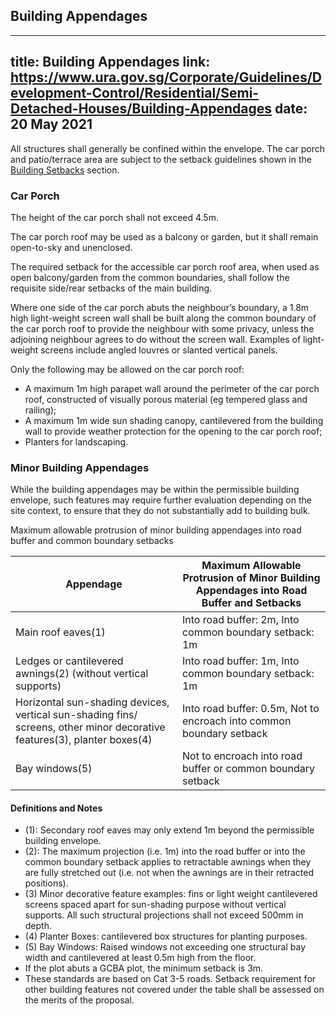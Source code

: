 
## Building Appendages
---
title: Building Appendages
link: https://www.ura.gov.sg/Corporate/Guidelines/Development-Control/Residential/Semi-Detached-Houses/Building-Appendages
date: 20 May 2021
---

All structures shall generally be confined within the envelope. The car porch and patio/terrace area are subject to the setback guidelines shown in the [Building Setbacks](https://www.ura.gov.sg/Corporate/Guidelines/Development-Control/Residential/Semi-Detached-Houses/Setbacks-from-boundaries) section.

### Car Porch

The height of the car porch shall not exceed 4.5m.

The car porch roof may be used as a balcony or garden, but it shall remain open-to-sky and unenclosed.

The required setback for the accessible car porch roof area, when used as open balcony/garden from the common boundaries, shall follow the requisite side/rear setbacks of the main building.

Where one side of the car porch abuts the neighbour’s boundary, a 1.8m high light-weight screen wall shall be built along the common boundary of the car porch roof to provide the neighbour with some privacy, unless the adjoining neighbour agrees to do without the screen wall. Examples of light-weight screens include angled louvres or slanted vertical panels.

Only the following may be allowed on the car porch roof:

- A maximum 1m high parapet wall around the perimeter of the car porch roof, constructed of visually porous material (eg tempered glass and railing);
- A maximum 1m wide sun shading canopy, cantilevered from the building wall to provide weather protection for the opening to the car porch roof;
- Planters for landscaping.

### Minor Building Appendages

While the building appendages may be within the permissible building envelope, such features may require further evaluation depending on the site context, to ensure that they do not substantially add to building bulk.

Maximum allowable protrusion of minor building appendages into road buffer and common boundary setbacks

| Appendage                                                                                                                | Maximum Allowable Protrusion of Minor Building Appendages into Road Buffer and Setbacks |
| ------------------------------------------------------------------------------------------------------------------------ | --------------------------------------------------------------------------------------- |
| Main roof eaves(1)                                                                                                       | Into road buffer: 2m, Into common boundary setback: 1m                                  |
| Ledges or cantilevered awnings(2) (without vertical supports)                                                            | Into road buffer: 1m, Into common boundary setback: 1m                                  |
| Horizontal sun-shading devices, vertical sun-shading fins/ screens, other minor decorative features(3), planter boxes(4) | Into road buffer: 0.5m, Not to encroach into common boundary setback                    |
| Bay windows(5)                                                                                                           | Not to encroach into road buffer or common boundary setback                             |

#### Definitions and Notes

- (1): Secondary roof eaves may only extend 1m beyond the permissible building envelope.
- (2): The maximum projection (i.e. 1m) into the road buffer or into the common boundary setback applies to retractable awnings when they are fully stretched out (i.e. not when the awnings are in their retracted positions).
- (3) Minor decorative feature examples: fins or light weight cantilevered screens spaced apart for sun-shading purpose without vertical supports. All such structural projections shall not exceed 500mm in depth.
- (4) Planter Boxes: cantilevered box structures for planting purposes.
- (5) Bay Windows: Raised windows not exceeding one structural bay width and cantilevered at least 0.5m high from the floor.
- If the plot abuts a GCBA plot, the minimum setback is 3m.
- These standards are based on Cat 3-5 roads. Setback requirement for other building features not covered under the table shall be assessed on the merits of the proposal.
